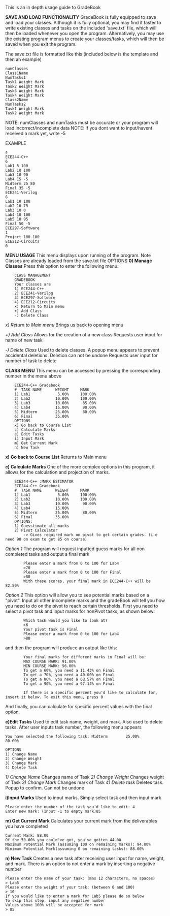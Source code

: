 This is an in depth usage guide to GradeBook

**SAVE AND LOAD FUNCTIONALITY**
GradeBook is fully equipped to save and load your classes. Although it is fully optional, you may find it faster to write existing
classes and tasks on the included 'save.txt' file, which will then be loaded whenever you open the program. Alternatively, you may
use the existing program menus to create your classes/tasks, which will then be saved when you exit the program.

The save.txt file is formatted like this (included below is the template and then an example)

    numClasses
    Class1Name
    NumTasks1
    Task1 Weight Mark
    Task2 Weight Mark
    Task3 Weight Mark
    Task4 Weight Mark
    Class2Name
    NumTasks2
    Task1 Weight Mark
    Task2 Weight Mark

NOTE: numClasses and numTasks must be accurate or your program will load incorrect/incomplete data
NOTE: If you dont want to input/havent received a mark yet, write -5

EXAMPLE

    4
    ECE244-C++
    6
    Lab1 5 100
    Lab2 10 100
    Lab3 10 90
    Lab4 15 -5
    Midterm 25 80
    Final 35 -5
    ECE241-Verilog
    6
    Lab1 10 100
    Lab2 10 75
    Lab3 10 0
    Lab4 10 100
    Lab5 10 95
    Final 50 -5
    ECE297-Software
    1
    Project 100 100
    ECE212-Circuits
    0



**MENU USAGE**
This menu displays upon running of the program. Note Classes are already loaded from the save.txt file
OPTIONS
**0) Manage Classes**
Press this option to enter the following menu: 

        CLASS MANAGEMENT
        GRADEBOOK
        Your classes are
        1) ECE244-C++
        2) ECE241-Verilog
        3) ECE297-Software
        4) ECE212-Circuits
        x) Return to Main menu
        +) Add Class
        -) Delete Class

*x) Return to Main menu*        Brings us back to opening menu

*+) Add Class*                  Allows for the creation of a new class
                                Requests user input for name of new task

*-) Delete Class*               Used to delete classes. A popup menu appears to prevent accidental deletions. Deletion can not be undone
                                Requests user input for number of task to delete

**CLASS MENU**
This menu can be accessed by pressing the corresponding number in the menu above

        ECE244-C++ Gradebook
        #  TASK NAME      WEIGHT     MARK
        1) Lab1            5.00%     100.00%
        2) Lab2           10.00%     100.00%
        3) Lab3           10.00%      85.00%
        4) Lab4           15.00%      90.00%
        5) Midterm        25.00%      80.00%
        6) Final          35.00%       
        OPTIONS
        x) Go back to Course List
        c) Calculate Marks
        e) Edit Tasks
        i) Input Mark
        m) Get Current Mark
        n) New Task

**x) Go back to Course List** Returns to Main menu

**c) Calculate Marks** 
    One of the more complex options in this program, it allows for the calculation and projection of marks.

        ECE244-C++ :MARK ESTIMATOR
        ECE244-C++ Gradebook
        #  TASK NAME      WEIGHT     MARK
        1) Lab1            5.00%     100.00%
        2) Lab2           10.00%     100.00%
        3) Lab3           10.00%      90.00%
        4) Lab4           15.00%       
        5) Midterm        25.00%      80.00%
        6) Final          35.00%       
        OPTIONS: 
        1) Guesstimate all marks
        2) Pivot Calculator
            -> Gives required mark on pivot to get certain grades. (i.e need 90 on exam to get 85 on course)
    
  *Option 1*      The program will request inputted guess marks for all non completed tasks and output a final mark 

            Please enter a mark from 0 to 100 for Lab4
            >70
            Please enter a mark from 0 to 100 for Final
            >80
            With these scores, your final mark in ECE244-C++ will be 82.50%

   *Option 2* This option will allow you to see potential marks based on a "pivot". Input all other incomplete marks and the gradeBook will tell you how you need to do on the pivot to reach certain thresholds. First you need to select a pivot task and input marks for nonPivot tasks, as shown below:
        
            Which task would you like to look at?
            >6
            Your pivot task is Final
            Please enter a mark from 0 to 100 for Lab4
            >80

   and then the program will produce an output like this: 

            Your final marks for different marks in Final will be:
            MAX COURSE MARK: 91.00%
            MIN COURSE MARK: 56.00%
            To get a 60%, you need a 11.43% on Final
            To get a 70%, you need a 40.00% on Final
            To get a 80%, you need a 68.57% on Final
            To get a 90%, you need a 97.14% on Final

            If there is a specific percent you'd like to calculate for, insert it below. To exit this menu, press 0

   And finally, you can calculate for specific percent values with the final option.


**e)Edit Tasks** 
Used to edit task name, weight, and mark. Also used to delete tasks. After user inputs task number, the following menu appears

    You have selected the following task: Midterm        25.00%      80.00%

    OPTIONS
    1) Change Name
    2) Change Weight
    3) Change Mark
    4) Delete Task

   *1) Change Name*     Changes name of Task
   *2) Change Weight*   Changes weight of Task
   *3) Change Mark*     Changes mark of Task
   *4) Delete task*     Deletes task. Popup to confirm. Can not be undone

**i)Input Marks**
Used to input marks. Simply select task and then input mark

    Please enter the number of the task you'd like to edit: 4
    Enter new mark: (Input -1 to empty mark)85

**m) Get Current Mark**
Calculates your current mark from the deliverables you have completed

    Current Mark: 88.00
    Of the 50.00% you could've got, you've gotten 44.00
    Maximum Potential Mark (assuming 100 on remaining marks): 94.00% 
    Minimum Potential Mark(assuming 0 on remaining tasks): 88.00% 

**n) New Task**
Creates a new task after receiving user input for name, weight, and mark.
There is an option to not enter a mark by inserting a negative number

    Please enter the name of your task: (max 12 characters, no spaces)
    > Lab5
    Please enter the weight of your task: (between 0 and 100)
    > 10
    If you would like to enter a mark for Lab5 please do so below
    To skip this step, input any negative number
    Values above 100% will be accepted for mark
    > 85




